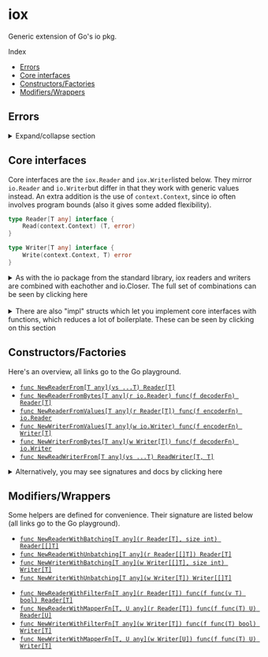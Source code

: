 # iox
Generic extension of Go's io pkg.

Index 
- [Errors](#errors)
- [Core interfaces](#core-interfaces)
- [Constructors/Factories](#constructorsfactories)
- [Modifiers/Wrappers](#constructorsfactories)



## Errors
<details>
<summary> Expand/collapse section </summary>

This package does *not* define any new errors, it inherits them from the `io` package in the standard library.
```go
io.EOF              // Used by e.g iox.Reader: Stop reading/consuming
io.ErrClosedPipe    // Used by e.g iox.Writer: Stop writing/producing.
```

</details>



## Core interfaces
Core interfaces are the `iox.Reader` and `iox.Writer`listed below. They mirror `io.Reader` and `io.Writer`but differ in that they work with generic values instead. An extra addition is the use of `context.Context`, since io often involves program bounds (also it gives some added flexibility).

```go
type Reader[T any] interface {
	Read(context.Context) (T, error)
}
```

```go
type Writer[T any] interface {
	Write(context.Context, T) error
}
```

<details>
<summary> As with the io package from the standard library, iox readers and writers are combined with eachother and io.Closer. The full set of combinations can be seen by clicking here </summary>

```go
type Reader[T any] interface {
	Read(context.Context) (T, error)
}

type ReadCloser[T any] interface {
	io.Closer
	Reader[T]
}

type Writer[T any] interface {
	Write(context.Context, T) error
}

type WriteCloser[T any] interface {
	io.Closer
	Writer[T]
}

type ReadWriter[T, U any] interface {
	Reader[T]
	Writer[U]
}

type ReadWriteCloser[T, U any] interface {
	io.Closer
	Reader[T]
	Writer[U]
}
```
</details>

<br>
<details>
<summary>  There are also "impl" structs which let you implement core interfaces with functions, which reduces a lot of boilerplate. These can be seen by clicking on this section </summary>

<br>

Signatures are links to the Go playground (examples).
- [`type ReaderImpl[T any] struct`](https://go.dev/play/p/gkzrDGzLRtc)
- [`type ReadCloserImpl[T any] struct`](https://go.dev/play/p/SXA7OWQl5ee)
- [`type WriterImpl[T any] struct`](https://go.dev/play/p/796B8udkJKy)
- [`type WriteCloserImpl[T any] struct`](https://go.dev/play/p/UE0Bxls3D5D)
- [`type ReadWriterImpl[T, U any] struct`](https://go.dev/play/p/yl_e7ics0oY)
- [`type ReadWriteCloserImpl[T, U any] struct`](https://go.dev/play/p/RvmasSrtNo_c)

</details>



## Constructors/Factories

Here's an overview, all links go to the Go playground.

- [`func NewReaderFrom[T any](vs ...T) Reader[T]`](https://go.dev/play/p/bP73PU1mQvf)
- [`func NewReaderFromBytes[T any](r io.Reader) func(f decoderFn) Reader[T]`](https://go.dev/play/p/ltcwrgk41Gw)
- [`func NewReaderFromValues[T any](r Reader[T]) func(f encoderFn) io.Reader`](https://go.dev/play/p/e9Sp5od3iE6)
- [`func NewWriterFromValues[T any](w io.Writer) func(f encoderFn) Writer[T]`](https://go.dev/play/p/5arKiC4ZxRt)
- [`func NewWriterFromBytes[T any](w Writer[T]) func(f decoderFn) io.Writer`](https://go.dev/play/p/yhaEWVIMoxw)
- [`func NewReadWriterFrom[T any](vs ...T) ReadWriter[T, T]`](https://go.dev/play/p/tusGzivubiI)

<details>
<summary> Alternatively, you may see signatures and docs by clicking here</summary>


```go
// NewReaderFrom returns a Reader which yields values from the given vals.
func NewReaderFrom[T any](vs ...T) Reader[T]
```

```go
// NewReaderFromBytes creates a new T reader from an io.Reader and Decoder.
// It simply reads bytes from 'r', decodes them, and passes them along to the
// caller. As such, the decoder must match the encoder used to create the bytes.
// If 'r' is nil, an empty Reader is returned; if 'f' is nil, the decoder is set
// to json.NewDecoder.
func NewReaderFromBytes[T any](r io.Reader) func(f decoderFn) Reader[T]
```

```go
// NewReaderFromValues creates an io.Reader from a Reader and Encoder.
// It simply reads values from 'r', encodes them, and passes them along to the
// caller. As such, when decoding values from the returned io.Reader one should
// use a decoder which matches the encoder passed here. If 'r' is nil, an
// empty (not nil) io.Reader is returned; if 'f' is nil, the encoder is set to
// json.NewEncoder. 
func NewReaderFromValues[T any](r Reader[T]) func(f encoderFn) io.Reader
```

```go
// NewWriterFromValues returns a Writer which accepts values, encodes them
// using the given encoder, and then writes them to 'w'. If 'w' is nil, an empty
// Writer is returned; if 'f' is nil, the encoder is set to json.NewEncoder.
func NewWriterFromValues[T any](w io.Writer) func(f encoderFn) Writer[T]
```

```go
// NewWriterFromBytes returns an io.Writer which accepts bytes, decodes them
// using the given decoder, and then writes them to 'w'. If 'w' is nil, an emtpy
// io.Writer is returned; if 'f' is nil, the decoder is set to json.NewDecoder.
func NewWriterFromBytes[T any](w Writer[T]) func(f decoderFn) io.Writer 
```

```go
// NewReadWriterFrom returns a ReadWriter[T] which writes into- and read from
// an internal buffer. The buffer is initially populated with the given values.
// The buffer acts like a stack, and a read while the buf is empty returns io.EOF.
func NewReadWriterFrom[T any](vs ...T) ReadWriter[T, T]
```
</details>



## Modifiers/Wrappers

Some helpers are defined for convenience. Their signature are listed below (all links go to the Go playground).

- [`func NewReaderWithBatching[T any](r Reader[T], size int) Reader[[]T]`](
	https://go.dev/play/p/Mn3Cipq8-Gy
)
- [`func NewReaderWithUnbatching[T any](r Reader[[]T]) Reader[T]`](
	https://go.dev/play/p/zaLBILUnkgE
)
- [`func NewWriterWithBatching[T any](w Writer[[]T], size int) Writer[T]`](
	https://go.dev/play/p/sbOaajf3Jt8
)
- [`func NewWriterWithUnbatching[T any](w Writer[T]) Writer[[]T]`](
	https://go.dev/play/p/6Irv6Z4Nnbg
)
* [`func NewReaderWithFilterFn[T any](r Reader[T]) func(f func(v T) bool) Reader[T]`](
	https://go.dev/play/p/vYCJChGUKF_Y
)
* [`func NewReaderWithMapperFn[T, U any](r Reader[T]) func(f func(T) U) Reader[U]`](
	https://go.dev/play/p/CaB0N1N5nur
)
* [`func NewWriterWithFilterFn[T any](w Writer[T]) func(f func(T) bool) Writer[T]`](
	https://go.dev/play/p/BgKAgGVvJ7b
)
* [`func NewWriterWithMapperFn[T, U any](w Writer[U]) func(f func(T) U) Writer[T]`](
	https://go.dev/play/p/V3OvYkJS-mC
)